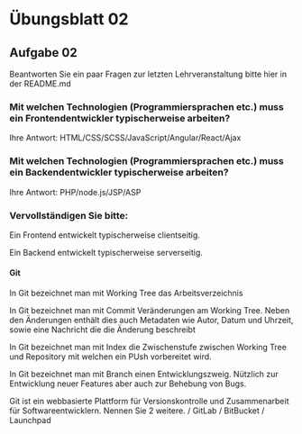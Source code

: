 ﻿# Übungsblatt 02

## Aufgabe 02

Beantworten Sie ein paar Fragen zur letzten Lehrveranstaltung bitte hier in der README.md

### Mit welchen Technologien (Programmiersprachen etc.) muss ein Frontendentwickler typischerweise arbeiten?

Ihre Antwort: HTML/CSS/SCSS/JavaScript/Angular/React/Ajax

### Mit welchen Technologien (Programmiersprachen etc.) muss ein Backendentwickler typischerweise arbeiten?

Ihre Antwort: PHP/node.js/JSP/ASP

### Vervollständigen Sie bitte:

Ein Frontend entwickelt typischerweise clientseitig.

Ein Backend entwickelt typischerweise serverseitig.

#### Git

In Git bezeichnet man mit Working Tree das Arbeitsverzeichnis

In Git bezeichnet man mit Commit Veränderungen am Working Tree. Neben den Änderungen enthält dies auch Metadaten wie Autor, Datum und Uhrzeit, sowie eine Nachricht die die Änderung beschreibt

In Git bezeichnet man mit Index die Zwischenstufe zwischen Working Tree und Repository mit welchen ein PUsh vorbereitet wird.

In Git bezeichnet man mit Branch einen Entwicklungszweig. Nützlich zur Entwicklung neuer Features aber auch zur Behebung von Bugs.

Git ist ein webbasierte Plattform für Versionskontrolle und Zusammenarbeit für Softwareentwicklern. 
Nennen Sie 2 weitere. / GitLab / BitBucket / Launchpad

